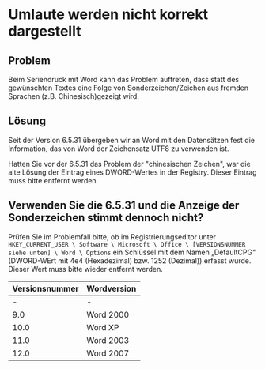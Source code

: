 # Umlaute werden nicht korrekt dargestellt

## Problem

Beim Seriendruck mit Word kann das Problem auftreten, dass statt des gewünschten Textes eine Folge von Sonderzeichen/Zeichen aus fremden Sprachen (z.B. Chinesisch)gezeigt wird. 

## Lösung

Seit der Version 6.5.31 übergeben wir an Word mit den Datensätzen fest die Information, das von Word der Zeichensatz UTF8 zu verwenden ist.

Hatten Sie vor der 6.5.31 das Problem der "chinesischen Zeichen", war die alte Lösung der Eintrag eines DWORD-Wertes in der Registry. Dieser Eintrag muss bitte entfernt werden.

## Verwenden Sie die 6.5.31 und die Anzeige der Sonderzeichen stimmt dennoch nicht?

Prüfen Sie im Problemfall bitte, ob im Registrierungseditor unter `HKEY_CURRENT_USER \ Software \ Microsoft \ Office \ [VERSIONSNUMMER siehe unten] \ Word \ Options` ein Schlüssel mit dem Namen „DefaultCPG“ (DWORD-WErt mit 4e4 (Hexadezimal) bzw. 1252 (Dezimal)) erfasst wurde. Dieser Wert muss bitte wieder entfernt werden.

| Versionsnummer | Wordversion |
|----------------|-------------|
| -              | -           |
| 9.0            | Word 2000   |
| 10.0           | Word XP     |
| 11.0           | Word 2003   |
| 12.0           | Word 2007   |
